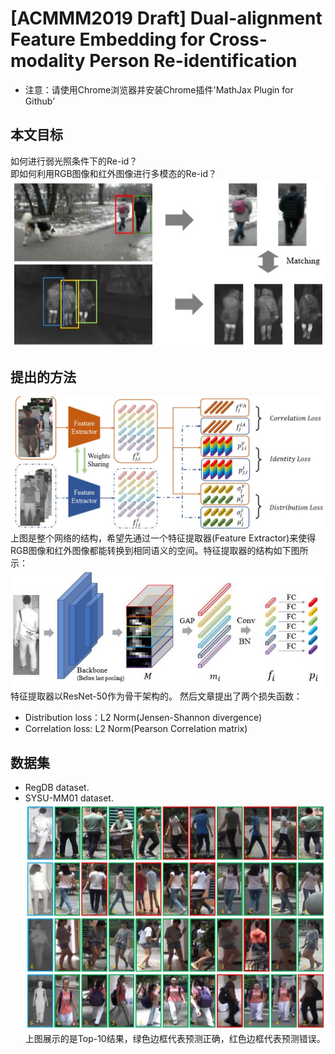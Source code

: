 # [ACMMM2019 Draft] Dual-alignment Feature Embedding for Cross-modality Person Re-identification 
+ 注意：请使用Chrome浏览器并安装Chrome插件'MathJax Plugin for Github'

## 本文目标
如何进行弱光照条件下的Re-id？  
即如何利用RGB图像和红外图像进行多模态的Re-id？  
![purpose](./purpose.jpg)

## 提出的方法
![network](./network.jpg)  
上图是整个网络的结构，希望先通过一个特征提取器(Feature Extractor)来使得RGB图像和红外图像都能转换到相同语义的空间。特征提取器的结构如下图所示：  
![feature](./feature.jpg)
特征提取器以ResNet-50作为骨干架构的。
然后文章提出了两个损失函数：
+ Distribution loss：L2 Norm(Jensen-Shannon divergence)
+ Correlation loss: L2 Norm(Pearson Correlation matrix)

## 数据集
+ RegDB dataset.
+ SYSU-MM01 dataset.
![result](./result.jpg)  
上图展示的是Top-10结果，绿色边框代表预测正确，红色边框代表预测错误。  
